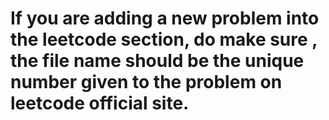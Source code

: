 <h1>
    If you are adding a new problem into the leetcode section, 
    do make sure , the file name should be the unique number given to the problem on leetcode 
    official site.
</h1>